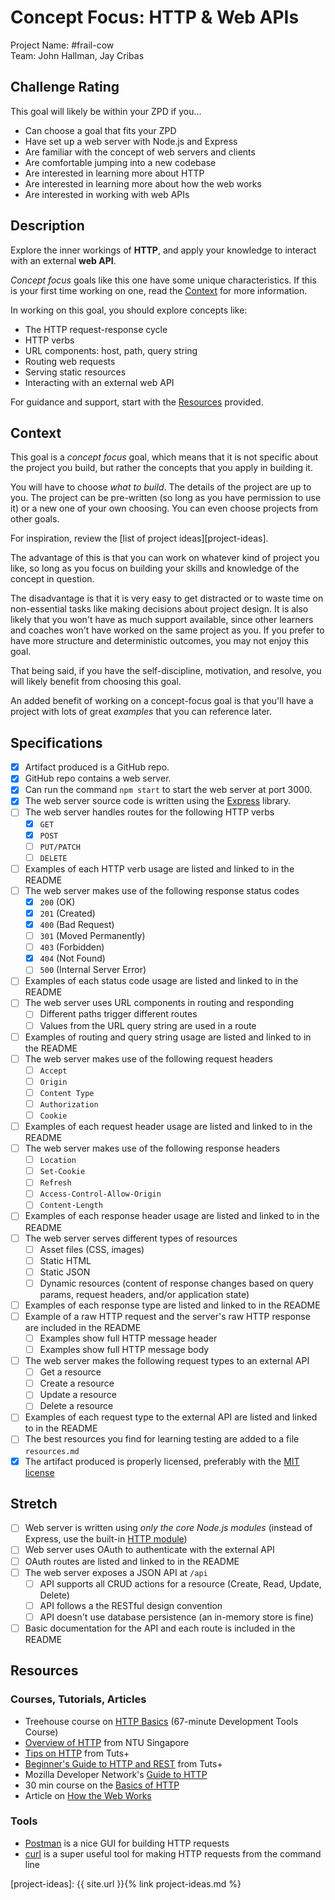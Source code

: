 # Concept Focus: HTTP & Web APIs

Project Name: #frail-cow  
Team: John Hallman, Jay Cribas

## Challenge Rating

This goal will likely be within your ZPD if you...

- Can choose a goal that fits your ZPD
- Have set up a web server with Node.js and Express
- Are familiar with the concept of web servers and clients
- Are comfortable jumping into a new codebase
- Are interested in learning more about HTTP
- Are interested in learning more about how the web works
- Are interested in working with web APIs

## Description

Explore the inner workings of **HTTP**, and apply your knowledge to interact with an external **web API**.

_Concept focus_ goals like this one have some unique characteristics. If this is your first time working on one, read the [Context](#context) for more information.

In working on this goal, you should explore concepts like:

- The HTTP request-response cycle
- HTTP verbs
- URL components: host, path, query string
- Routing web requests
- Serving static resources
- Interacting with an external web API

For guidance and support, start with the [Resources](#resources) provided.

## Context

This goal is a _concept focus_ goal, which means that it is not specific about the project you build, but rather the concepts that you apply in building it.

You will have to choose _what to build_. The details of the project are up to you. The project can be pre-written (so long as you have permission to use it) or a new one of your own choosing. You can even choose projects from other goals.

For inspiration, review the [list of project ideas][project-ideas].

The advantage of this is that you can work on whatever kind of project you like, so long as you focus on building your skills and knowledge of the concept in question.

The disadvantage is that it is very easy to get distracted or to waste time on non-essential tasks like making decisions about project design. It is also likely that you won't have as much support available, since other learners and coaches won't have worked on the same project as you. If you prefer to have more structure and deterministic outcomes, you may not enjoy this goal.

That being said, if you have the self-discipline, motivation, and resolve, you will likely benefit from choosing this goal.

An added benefit of working on a concept-focus goal is that you'll have a project with lots of great _examples_ that you can reference later.

## Specifications

- [X] Artifact produced is a GitHub repo.
- [X] GitHub repo contains a web server.
- [X] Can run the command `npm start` to start the web server at port 3000.
- [X] The web server source code is written using the [Express][express] library.
- [ ] The web server handles routes for the following HTTP verbs
  - [X] `GET`
  - [X] `POST`
  - [ ] `PUT/PATCH`
  - [ ] `DELETE`
- [ ] Examples of each HTTP verb usage are listed and linked to in the README
- [ ] The web server makes use of the following response status codes
  - [X] `200` (OK)
  - [X] `201` (Created)
  - [X] `400` (Bad Request)
  - [ ] `301` (Moved Permanently)
  - [ ] `403` (Forbidden)
  - [X] `404` (Not Found)
  - [ ] `500` (Internal Server Error)
- [ ] Examples of each status code usage are listed and linked to in the README
- [ ] The web server uses URL components in routing and responding
  - [ ] Different paths trigger different routes
  - [ ] Values from the URL query string are used in a route
- [ ] Examples of routing and query string usage are listed and linked to in the README
- [ ] The web server makes use of the following request headers
  - [ ] `Accept`
  - [ ] `Origin`
  - [ ] `Content Type`
  - [ ] `Authorization`
  - [ ] `Cookie`
- [ ] Examples of each request header usage are listed and linked to in the README
- [ ] The web server makes use of the following response headers
  - [ ] `Location`
  - [ ] `Set-Cookie`
  - [ ] `Refresh`
  - [ ] `Access-Control-Allow-Origin`
  - [ ] `Content-Length`
- [ ] Examples of each response header usage are listed and linked to in the README
- [ ] The web server serves different types of resources
  - [ ] Asset files (CSS, images)
  - [ ] Static HTML
  - [ ] Static JSON
  - [ ] Dynamic resources (content of response changes based on query params, request headers, and/or application state)
- [ ] Examples of each response type are listed and linked to in the README
- [ ] Example of a raw HTTP request and the server's raw HTTP response are included in the README
  - [ ] Examples show full HTTP message header
  - [ ] Examples show full HTTP message body
- [ ] The web server makes the following request types to an external API
  - [ ] Get a resource
  - [ ] Create a resource
  - [ ] Update a resource
  - [ ] Delete a resource
- [ ] Examples of each request type to the external API are listed and linked to in the README
- [ ] The best resources you find for learning testing are added to a file `resources.md`
- [X] The artifact produced is properly licensed, preferably with the [MIT license][mit-license]

## Stretch

- [ ] Web server is written using _only the core Node.js modules_ (instead of Express, use the built-in [HTTP module][node-http])
- [ ] Web server uses OAuth to authenticate with the external API
- [ ] OAuth routes are listed and linked to in the README
- [ ] The web server exposes a JSON API at `/api`
  - [ ] API supports all CRUD actions for a resource (Create, Read, Update, Delete)
  - [ ] API follows a the RESTful design convention
  - [ ] API doesn't use database persistence (an in-memory store is fine)
- [ ] Basic documentation for the API and each route is included in the README

## Resources

### Courses, Tutorials, Articles

- Treehouse course on [HTTP Basics][treehouse-http] (67-minute Development Tools Course)
- [Overview of HTTP][ntu-http-overview] from NTU Singapore
- [Tips on HTTP][tutsplus-http] from Tuts+
- [Beginner's Guide to HTTP and REST][tutsplus-http-rest] from Tuts+
- Mozilla Developer Network's [Guide to HTTP][mdn-http]
- 30 min course on the [Basics of HTTP][egghead-http-basics]
- Article on [How the Web Works](https://medium.freecodecamp.com/how-the-web-works-a-primer-for-newcomers-to-web-development-or-anyone-really-b4584e63585c#.3l2bffw28)

### Tools

- [Postman][postman-extension] is a nice GUI for building HTTP requests
- [curl][curl] is a super useful tool for making HTTP requests from the command line

[mit-license]: https://opensource.org/licenses/MIT
[project-ideas]: {{ site.url }}{% link project-ideas.md %}

[express]: http://expressjs.com/
[node-http]: https://nodejs.org/api/http.html


[treehouse-http]: https://teamtreehouse.com/library/http-basics
[ntu-http-overview]: https://www.ntu.edu.sg/home/ehchua/programming/webprogramming/HTTP_Basics.html
[tutsplus-http]: https://code.tutsplus.com/tutorials/http-the-protocol-every-web-developer-must-know-part-1--net-31177
[tutsplus-http-rest]: https://code.tutsplus.com/tutorials/a-beginners-guide-to-http-and-rest--net-16340
[curl]: https://curl.haxx.se/
[mdn-http]: https://developer.mozilla.org/en-US/docs/Web/HTTP
[egghead-http-basics]: https://egghead.io/courses/understand-the-basics-of-http
[postman-extension]: https://chrome.google.com/webstore/detail/postman/fhbjgbiflinjbdggehcddcbncdddomop?hl=en
